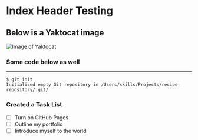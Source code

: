 # Index Header Testing
## Below is a Yaktocat image
![Image of Yaktocat](https://octodex.github.com/images/yaktocat.png)

### Some code below as well

---------------------------------------------------------------------------------------------------------------------------------------------

```
$ git init
Initialized empty Git repository in /Users/skills/Projects/recipe-repository/.git/
```

### Created a Task List
- [ ] Turn on GitHub Pages
- [ ] Outline my portfolio
- [ ] Introduce myself to the world
